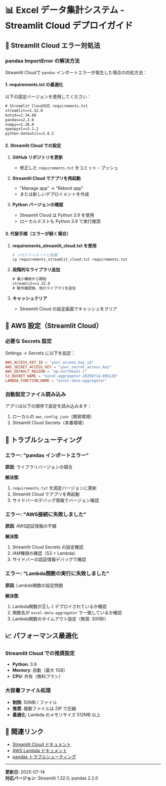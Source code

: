 # 📊 Excel データ集計システム - Streamlit Cloud デプロイガイド

## 🚨 Streamlit Cloud エラー対処法

### pandas ImportError の解決方法

Streamlit Cloudで `pandas` インポートエラーが発生した場合の対処方法：

#### 1. requirements.txt の最適化

以下の固定バージョンを使用してください：

```txt
# Streamlit Cloud対応 requirements.txt
streamlit==1.32.0
boto3==1.34.69
pandas==2.2.0
numpy==1.26.0
openpyxl==3.1.2
python-dateutil==2.8.2
```

#### 2. Streamlit Cloud での設定

1. **GitHub リポジトリを更新**
   - 修正した `requirements.txt` をコミット・プッシュ
   
2. **Streamlit Cloud でアプリを再起動**
   - "Manage app" → "Reboot app"
   - または新しいデプロイメントを作成

3. **Python バージョンの確認**
   - Streamlit Cloud は Python 3.9 を使用
   - ローカルテストも Python 3.9 で実行推奨

#### 3. 代替手順（エラーが続く場合）

1. **requirements_streamlit_cloud.txt を使用**
   ```bash
   # リポジトリルートに配置
   cp requirements_streamlit_cloud.txt requirements.txt
   ```

2. **段階的なライブラリ追加**
   ```txt
   # 最小構成から開始
   streamlit==1.32.0
   # 動作確認後、他のライブラリを追加
   ```

3. **キャッシュクリア**
   - Streamlit Cloud の設定画面でキャッシュをクリア

## 🔧 AWS 設定（Streamlit Cloud）

### 必要な Secrets 設定

Settings → Secrets に以下を設定：

```toml
AWS_ACCESS_KEY_ID = "your_access_key_id"
AWS_SECRET_ACCESS_KEY = "your_secret_access_key"
AWS_DEFAULT_REGION = "ap-northeast-1"
S3_BUCKET_NAME = "excel-aggregator-20250714-095126"
LAMBDA_FUNCTION_NAME = "excel-data-aggregator"
```

### 自動設定ファイル読み込み

アプリは以下の順序で設定を読み込みます：

1. ローカルの `aws_config.json`（開発環境）
2. Streamlit Cloud Secrets（本番環境）

## 🐛 トラブルシューティング

### エラー: "pandas インポートエラー"

**原因**: ライブラリバージョンの競合

**解決策**:
1. `requirements.txt` を固定バージョンに更新
2. Streamlit Cloud でアプリを再起動
3. サイドバーのデバッグ情報でバージョン確認

### エラー: "AWS接続に失敗しました"

**原因**: AWS認証情報の不備

**解決策**:
1. Streamlit Cloud Secrets の設定確認
2. IAM権限の確認（S3 + Lambda）
3. サイドバーの認証情報デバッグで確認

### エラー: "Lambda関数の実行に失敗しました"

**原因**: Lambda関数の設定問題

**解決策**:
1. Lambda関数が正しくデプロイされているか確認
2. 関数名が `excel-data-aggregator` で一致しているか確認
3. Lambda関数のタイムアウト設定（推奨: 300秒）

## 📈 パフォーマンス最適化

### Streamlit Cloud での推奨設定

- **Python**: 3.9
- **Memory**: 自動（最大 1GB）
- **CPU**: 共有（無料プラン）

### 大容量ファイル処理

- **制限**: 50MB / ファイル
- **推奨**: 複数ファイルは ZIP で圧縮
- **最適化**: Lambda のメモリサイズ 512MB 以上

## 🔗 関連リンク

- [Streamlit Cloud ドキュメント](https://docs.streamlit.io/streamlit-cloud)
- [AWS Lambda ドキュメント](https://docs.aws.amazon.com/lambda/)
- [pandas トラブルシューティング](https://pandas.pydata.org/docs/getting_started/install.html)

---

**更新日**: 2025-07-14  
**対応バージョン**: Streamlit 1.32.0, pandas 2.2.0
